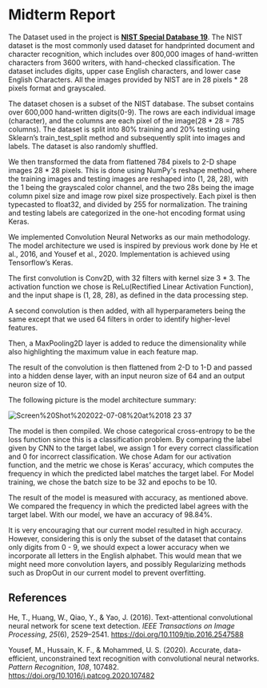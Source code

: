 # Midterm Report
The Dataset used in the project is [****NIST Special Database 19****](https://www.nist.gov/srd/nist-special-database-19). The NIST dataset is the most commonly used dataset for handprinted document and character recognition, which includes over 800,000 images of hand-written characters from 3600 writers, with hand-checked classification. The dataset includes digits, upper case English characters, and lower case English Characters. All the images provided by NIST are in 28 pixels * 28 pixels format and grayscaled.

The dataset chosen is a subset of the NIST database. The subset contains over 600,000 hand-written digits(0-9). The rows are each individual image (character), and the columns are each pixel of the image(28 * 28 = 785 columns). The dataset is split into 80% training and 20% testing using Sklearn’s train_test_split method and subsequently split into images and labels. The dataset is also randomly shuffled. 

We then transformed the data from flattened 784 pixels to 2-D shape images 28 * 28 pixels. This is done using NumPy's reshape method, where the training images and testing images are reshaped into (1, 28, 28), with the 1 being the grayscaled color channel, and the two 28s being the image column pixel size and image row pixel size prospectively. Each pixel is then typecasted to float32, and divided by 255 for normalization. The training and testing labels are categorized in the one-hot encoding format using Keras.


We implemented Convolution Neural Networks as our main methodology. The model architecture we used is inspired by previous work done by He et al., 2016, and Yousef et al., 2020. Implementation is achieved using Tensorflow’s Keras.

The first convolution is Conv2D, with 32 filters with kernel size 3 * 3.  The activation function we chose is ReLu(Rectified Linear Activation Function), and the input shape is (1, 28, 28), as defined in the data processing step.

A second convolution is then added, with all hyperparameters being the same except that we used 64 filters in order to identify higher-level features. 

Then, a MaxPooling2D layer is added to reduce the dimensionality while also highlighting the maximum value in each feature map.

The result of the convolution is then flattened from 2-D to 1-D and passed into a hidden dense layer, with an input neuron size of 64 and an output neuron size of 10. 

The following picture is the model architecture summary:

![Screen%20Shot%202022-07-08%20at%2018 23 37](https://user-images.githubusercontent.com/17306743/179345093-3914ad03-3c17-428c-b78e-8af1785a4128.png)

The model is then compiled. We chose categorical cross-entropy to be the loss function since this is a classification problem. By comparing the label given by CNN to the target label, we assign 1 for every correct classification and 0 for incorrect classification. We chose Adam for our activation function, and the metric we chose is Keras’ accuracy, which computes the frequency in which the predicted label matches the target label. For Model training, we chose the batch size to be 32 and epochs to be 10. 


The result of the model is measured with accuracy, as mentioned above. We compared the frequency in which the predicted label agrees with the target label. With our model, we have an accuracy of 98.84%. 


It is very encouraging that our current model resulted in high accuracy. However, considering this is only the subset of the dataset that contains only digits from 0 - 9, we should expect a lower accuracy when we incorporate all letters in the English alphabet. This would mean that we might need more convolution layers, and possibly Regularizing methods such as DropOut in our current model to prevent overfitting. 
## References
He, T., Huang, W., Qiao, Y., & Yao, J. (2016). Text-attentional convolutional neural network for scene text detection. *IEEE Transactions on Image Processing*, *25*(6), 2529–2541. https://doi.org/10.1109/tip.2016.2547588 

Yousef, M., Hussain, K. F., & Mohammed, U. S. (2020). Accurate, data-efficient, unconstrained text recognition with convolutional neural networks. *Pattern Recognition*, *108*, 107482. https://doi.org/10.1016/j.patcog.2020.107482
